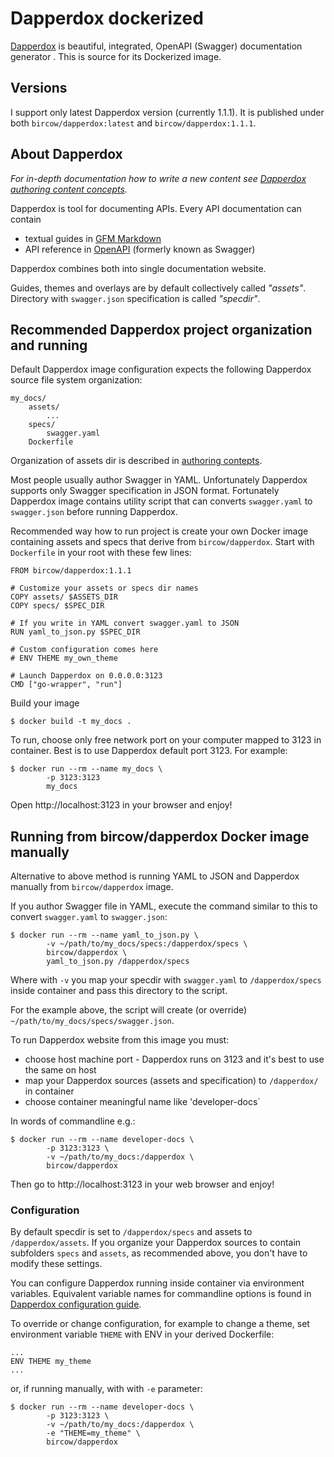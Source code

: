 # Dapperdox dockerized

[Dapperdox](http://dapperdox.io/) is beautiful, integrated, OpenAPI (Swagger) documentation generator
. This is source for its Dockerized image.

## Versions

I support only latest Dapperdox version (currently 1.1.1). It is published under both `bircow/dapperdox:latest` and `bircow/dapperdox:1.1.1`.

## About Dapperdox

_For in-depth documentation how to write a new content see [Dapperdox authoring content concepts](http://dapperdox.io/docs/author-concepts)._

Dapperdox is tool for documenting APIs. Every API documentation can contain

* textual guides in [GFM Markdown](https://guides.github.com/features/mastering-markdown/) 
* API reference in [OpenAPI](http://swagger.io/specification/) (formerly known as Swagger)

Dapperdox combines both into single documentation website.

Guides, themes and overlays are by default collectively called _"assets"_. Directory with `swagger.json` specification is called _"specdir"_.

## Recommended Dapperdox project organization and running

Default Dapperdox image configuration expects the following Dapperdox source file system organization:

    my_docs/
        assets/
            ...
        specs/
            swagger.yaml
        Dockerfile

Organization of assets dir is described in [authoring contepts](http://dapperdox.io/docs/author-concepts).
            
Most people usually author Swagger in YAML. Unfortunately Dapperdox supports only Swagger specification in JSON format. Fortunately Dapperdox image contains utility script that can converts `swagger.yaml` to `swagger.json` before running Dapperdox.

Recommended way how to run project is create your own Docker image containing assets and specs that derive from `bircow/dapperdox`. Start with `Dockerfile` in your root with these few lines:

    FROM bircow/dapperdox:1.1.1
    
    # Customize your assets or specs dir names
    COPY assets/ $ASSETS_DIR
    COPY specs/ $SPEC_DIR

    # If you write in YAML convert swagger.yaml to JSON
    RUN yaml_to_json.py $SPEC_DIR
    
    # Custom configuration comes here
    # ENV THEME my_own_theme
    
    # Launch Dapperdox on 0.0.0.0:3123
    CMD ["go-wrapper", "run"]
 
Build your image

    $ docker build -t my_docs .
    
To run, choose only free network port on your computer mapped to 3123 in container. Best is to use Dapperdox default port 3123. For example:

    $ docker run --rm --name my_docs \
            -p 3123:3123
            my_docs
            
Open http://localhost:3123 in your browser and enjoy!

## Running from bircow/dapperdox Docker image manually

Alternative to above method is running YAML to JSON and Dapperdox manually from `bircow/dapperdox` image.  

If you author Swagger file in YAML, execute the command similar to this to convert `swagger.yaml` to `swagger.json`:

    $ docker run --rm --name yaml_to_json.py \
            -v ~/path/to/my_docs/specs:/dapperdox/specs \
            bircow/dapperdox \
            yaml_to_json.py /dapperdox/specs

Where with `-v` you map your specdir with `swagger.yaml` to `/dapperdox/specs` inside container and pass this directory to the script. 

For the example above, the script will create (or override) `~/path/to/my_docs/specs/swagger.json`.

To run Dapperdox website from this image you must:

* choose host machine port - Dapperdox runs on 3123 and it's best to use the same on host
* map your Dapperdox sources (assets and specification) to `/dapperdox/` in container
* choose container meaningful name like 'developer-docs`

In words of commandline e.g.:

    $ docker run --rm --name developer-docs \
            -p 3123:3123 \
            -v ~/path/to/my_docs:/dapperdox \
            bircow/dapperdox

Then go to http://localhost:3123 in your web browser and enjoy!

### Configuration

By default specdir is set to `/dapperdox/specs` and assets to `/dapperdox/assets`. If you organize your Dapperdox sources to contain subfolders `specs` and `assets`, as recommended above, you don't have to modify these settings.

You can configure Dapperdox running inside container via environment variables. Equivalent variable names for commandline options is found in [Dapperdox configuration guide](http://dapperdox.io/docs/configuration-guide).

To override or change configuration, for example to change a theme, set environment variable `THEME` with ENV in your derived Dockerfile:
 
    ...
    ENV THEME my_theme
    ...

or, if running manually, with with `-e` parameter:

    $ docker run --rm --name developer-docs \
            -p 3123:3123 \
            -v ~/path/to/my_docs:/dapperdox \
            -e "THEME=my_theme" \
            bircow/dapperdox